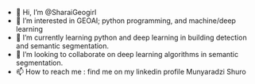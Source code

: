 - 👋 Hi, I’m @SharaiGeogirl
- 👀 I’m interested in GEOAI; python programming, and machine/deep learning
- 🌱 I’m currently learning python and deep learning in building detection and semantic segmentation.
- 💞️ I’m looking to collaborate on deep learning algorithms in semantic segmentation. 
- 📫 How to reach me : find me on my linkedin profile Munyaradzi Shuro 

<!---
SharaiGeogirl/SharaiGeogirl is a ✨ special ✨ repository because its `README.md` (this file) appears on your GitHub profile.
You can click the Preview link to take a look at your changes.
--->
